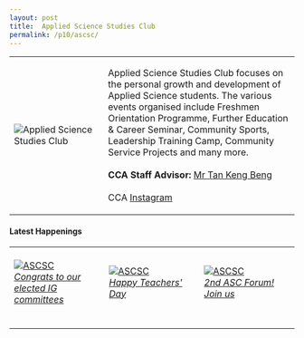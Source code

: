 ```yaml
---
layout: post
title:  Applied Science Studies Club
permalink: /p10/ascsc/
---
```


<div>
    <table>
        <tr>
            <td style="width:33%"><image src="{{site.baseurl}}/images/CCA_ascsc.jpg" style="display:block;margin-left:auto;margin-right:auto;" alt="Applied Science Studies Club"></image></td>
            <td>
                <p>
                    Applied Science Studies Club focuses on the personal growth and development of Applied Science students. The various events organised include Freshmen Orientation Programme, Further Education & Career Seminar, Community Sports, Leadership Training Camp, Community Service Projects and many more.<br>
                    <br>
                    <b>CCA Staff Advisor:</b> <a href="mailto:kengbeng@tp.edu.sg">Mr Tan Keng Beng</a><br>
                    <br>
                    CCA <a href="https://www.instagram.com/ascstudiesclub">Instagram</a>
                </p>
            </td>
        </tr>
    </table>
</div>

#### Latest Happenings

<div>
    <table>
        <tr>
            <td style="width:33%"><br>
                <a href="https://www.instagram.com/p/CGq_0WBnW5t/">
                    <image src="{{site.baseurl}}/images/CCA-ascsc_IG1.png" style="display:block;margin-left:auto;margin-right:auto;" alt="ASCSC">
                    <h6 style="margin-top:0%">Congrats to our elected IG committees</h6>
                    </image>
                </a>
            </td>
            <td style="width:33%"><br>
                <a href="https://www.instagram.com/p/CEs-VufH2-c/">
                    <image src="{{site.baseurl}}/images/CCA-ascsc_IG2.jpg" style="display:block;margin-left:auto;margin-right:auto;" alt="ASCSC">
                    <h6 style="margin-top:0%">Happy Teachers' Day</h6>
                    </image>
                </a>
            </td>
            <td style="width:33%"><br>
                <a href="https://www.instagram.com/p/CE8ZRtLneKK/">
                    <image src="{{site.baseurl}}/images/CCA-ascsc_IG3.jpg" style="display:block;margin-left:auto;margin-right:auto;" alt="ASCSC">
                    <h6 style="margin-top:0%">2nd ASC Forum! Join us</h6>    
                    </image>
                </a>
            </td>
        </tr>
    </table>
</div>
